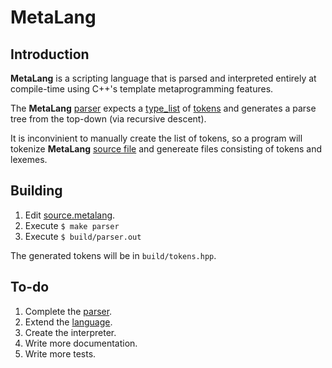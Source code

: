 # MetaLang


## Introduction

**MetaLang** is a scripting language that is parsed and interpreted entirely at compile-time using C++'s template metaprogramming features.

The **MetaLang** [parser](./include/compiler.paraser.hpp) expects a [type_list](./include/type_list.hpp) of [tokens](./include/compiler/token.hpp) and generates a parse tree from the top-down (via recursive descent).

It is inconvinient to manually create the list of tokens, so a program will tokenize **MetaLang** [source file](./source.metalang) and genereate files consisting of tokens and lexemes.


## Building

1. Edit [source.metalang](./source.metalang).
2. Execute `$ make parser`
3. Execute `$ build/parser.out`

The generated tokens will be in `build/tokens.hpp`.


## To-do

1. Complete the [parser](./include/compiler/parser.hpp).
2. Extend the [language](./doc/grammar.ebnf).
3. Create the interpreter.
4. Write more documentation.
5. Write more tests.
